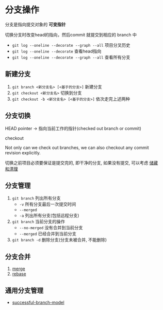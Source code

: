 # 分支操作

分支是指向提交对象的 **可变指针**

切换分支时改变head的指向，然后commit 就提交到相应的 branch 中  

- `git log --oneline --decorate --graph --all` 项目分叉历史
- `git log --oneline --decorate` 查看head指向  
- `git log --oneline --decorate --graph --all` 查看所有分支

## 新建分支

1. `git branch <新分支名> [<基于的分支>]`      新建分支  
2. `git checkout <新分支名>`                  切换到分支  
3. `git checkout -b <新分支名> [<基于的分支>]` 依次走完上述两种

## 分支切换

HEAD pointer -> 指向当前工作的指针(checked out branch or commit)

checkout

Not only can we check out branches, we can also checkout any commit revision explicitly.

切换之前项目必须要保证是提交完的, 即干净的分支, 如果没有提交, 可以考虑 [储藏和清理](stashing-clean.md)

## 分支管理

1. `git branch` 列出所有分支
    - `-v` 所有分支最后一次提交时间
    - `--merged`
    - `-a` 列出所有分支(包括远程分支)
2. `git branch` 当前分支的操作
    - `--no-merged` 没有合并到当前分支
    - `--merged` 已经合并到当前分支
3. `git branch -d` 删除分支(分支未被合并, 不能删除)

## 分支合并

1. [merge](./merge/merge.md)
2. [rebase](./merge/rebase.md)

## 通用分支管理

- [successful-branch-model](./successful-branch-model.md)

